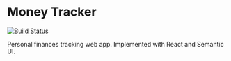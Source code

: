 # Money Tracker

[![Build Status](https://travis-ci.org/ayastreb/bandwidth-hero.svg?branch=master)](https://travis-ci.org/ayastreb/bandwidth-hero)

Personal finances tracking web app. Implemented with React and Semantic UI.
